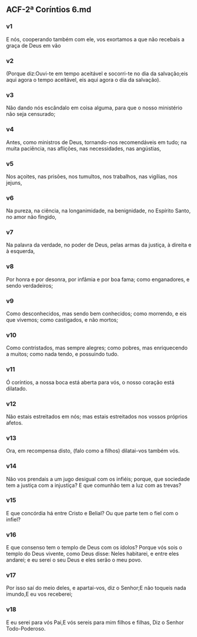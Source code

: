 ## ACF-2ª Coríntios 6.md
### v1
 E nós, cooperando também com ele, vos exortamos a que não recebais a graça de Deus em vão
### v2
 (Porque diz:Ouvi-te em tempo aceitável e socorri-te no dia da salvação;eis aqui agora o tempo aceitável, eis aqui agora o dia da salvação).
### v3
 Não dando nós escândalo em coisa alguma, para que o nosso ministério não seja censurado;
### v4
 Antes, como ministros de Deus, tornando-nos recomendáveis em tudo; na muita paciência, nas aflições, nas necessidades, nas angústias,
### v5
 Nos açoites, nas prisões, nos tumultos, nos trabalhos, nas vigílias, nos jejuns,
### v6
 Na pureza, na ciência, na longanimidade, na benignidade, no Espírito Santo, no amor não fingido,
### v7
 Na palavra da verdade, no poder de Deus, pelas armas da justiça, à direita e à esquerda,
### v8
 Por honra e por desonra, por infâmia e por boa fama; como enganadores, e sendo verdadeiros;
### v9
 Como desconhecidos, mas sendo bem conhecidos; como morrendo, e eis que vivemos; como castigados, e não mortos;
### v10
 Como contristados, mas sempre alegres; como pobres, mas enriquecendo a muitos; como nada tendo, e possuindo tudo.
### v11
 Ó coríntios, a nossa boca está aberta para vós, o nosso coração está dilatado.
### v12
 Não estais estreitados em nós; mas estais estreitados nos vossos próprios afetos.
### v13
 Ora, em recompensa disto, (falo como a filhos) dilatai-vos também vós.
### v14
 Não vos prendais a um jugo desigual com os infiéis; porque, que sociedade tem a justiça com a injustiça? E que comunhão tem a luz com as trevas?
### v15
 E que concórdia há entre Cristo e Belial? Ou que parte tem o fiel com o infiel?
### v16
 E que consenso tem o templo de Deus com os ídolos? Porque vós sois o templo do Deus vivente, como Deus disse: Neles habitarei, e entre eles andarei; e eu serei o seu Deus e eles serão o meu povo.
### v17
 Por isso saí do meio deles, e apartai-vos, diz o Senhor;E não toqueis nada imundo,E eu vos receberei;
### v18
 E eu serei para vós Pai,E vós sereis para mim filhos e filhas, Diz o Senhor Todo-Poderoso.
